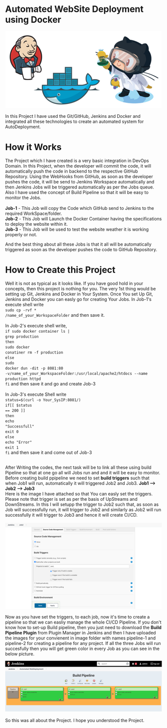 # Automated WebSite Deployment using Docker

![](images/Git-Docker-Jenkins.png)

In this Project I have used the Git/GitHub, Jenkins and Docker and integrated all these technologies to create an automated system for AutoDeployment. 
# How it Works
The Project which I have created is a very basic integration in DevOps Domain. In this Project, when the developer will commit the code, it will automatically push the code in backend to the respective GitHub Repository. Using the WebHooks from GitHub, as soon as the developer pushes the code, it will be send to Jenkins Workspace automatically and then Jenkins Jobs will be triggered automatically as per the Jobs queue. Also I have used the concept of Build Pipeline so that it will be easy to monitor the Jobs.<br><br>
<b>Job-1</b> - This Job will copy the Code which GitHub send to Jenkins to the required WorkSpace/folder.<br>
<b>Job-2</b> - This Job will Launch the Docker Container having the specifications to deploy the website within it.<br>
<b>Job-3</b> - This Job will be used to test the website weather it is working properly or not.<br>

And the best thing about all these Jobs is that it all will be automatically triggered as soon as the developer pushes the code to GitHub Repository.

# How to Create this Project
Well it is not as typical as it looks like. If you have good hold in your concepts, then this project is nothing for you. The very 1st thing would be setting up Git, Jenkins and Docker in Your System. Once You set Up Git, Jenkins and Docker you can easly go for creating Your Jobs.
In Job-1's execute shell write<br>
  <code>sudo cp -rvf * /name_of_your_WorkspaceFolder</code> and then save it.<br><br>
In Job-2's execute shell write,<br>
  <code>if sudo docker container ls | grep production</code><br>
  <code>then</code><br>
  <code>sudo docker conatiner rm -f production</code><br>
  <code>else</code><br>
  <code>sudo docker dun -dit -p 8081:80 -v/name_of_your_WorkspaceFolder:/usr/local/apache2/htdocs --name production httpd</code><br>
  <code>fi</code> and then save it and go and create Job-3<br><br>
In Job-3's execute Shell write<br>
  <code>status=$(curl -o Your_SysIP:8081/)</code><br>
  <code>if[[ $status == 200 ]]</code><br>
  <code>then</code><br>
  <code>echo "Successfull"</code><br>
  <code>exit 0</code><br>
  <code>else</code><br>
  <code>echo "Error"</code><br>
  <code>exit 1</code><br>
  <code>fi</code> and then save it and come out of Job-3<br><br>
  
After Writing the codes, the next task will be to link all these using build Pipeline so that at one go all will Jobs run and and it will be easy to monitor. Before creating build ppipeline we need to set <b>build triggers</b> such that when Job1 will run, automatically it will triggered Job2 and Job3. <b>Job1 --> Job2 --> Job3</b><br>
Here is the image I have attached so that You can easly set the triggers. Please note that trigger is set as per the basis of UpStreams and DownStreams. In this I will setupp the trigger to Job2 such that, as soon as Job will successfully run, it will trigger to Job2 and similarly as Job2 will run successfully it will trigger to Job3 and hence it will create CI/CD.<br><br>
![](images/Trigger.png)<br>

Now as you have set the triggers, to each job, now it's time to create a pipeline so that we can easliy manage the whole CI/CD Pipeline. If you don't know how to set-up Build pipeline, then you just need to download the <b>Build Pipeline Plugin</b> from Plugin Manager in Jenkins and then I have uploaded the images for your convienent in image folder with names pipeline-1 and pipeline-2 for creating a pipeline for any project. If all the three Jobs will run succesfully then you will get green color in every Job as you can see in the below picture.<br>

![](images/Build%20Pipeline.png)<br>
<br>
So this was all about the Project. I hope you understood the Project.